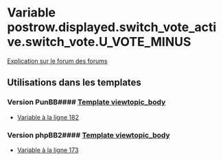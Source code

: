 # Variable postrow.displayed.switch_vote_active.switch_vote.U_VOTE_MINUS
[Explication sur le forum des forums](http://forum.forumactif.com/t294113-listing-des-variables#postrow.displayed.switch_vote_active.switch_vote.U_VOTE_MINUS)
## Utilisations dans les templates
### Version PunBB#### [Template viewtopic_body](punbb/viewtopic_body.md)
* [Variable à la ligne 182](../punbb/viewtopic_body.tpl#L182)
### Version phpBB2#### [Template viewtopic_body](subsilver/viewtopic_body.md)
* [Variable à la ligne 173](../subsilver/viewtopic_body.tpl#L173)